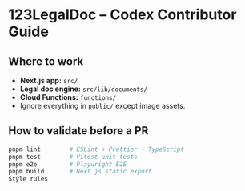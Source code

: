 # 123LegalDoc – Codex Contributor Guide

## Where to work
- **Next.js app:** `src/`
- **Legal doc engine:** `src/lib/documents/`
- **Cloud Functions:** `functions/`
- Ignore everything in `public/` except image assets.

## How to validate before a PR
```bash
pnpm lint        # ESLint + Prettier + TypeScript
pnpm test        # Vitest unit tests
pnpm e2e         # Playwright E2E
pnpm build       # Next.js static export
Style rules
```